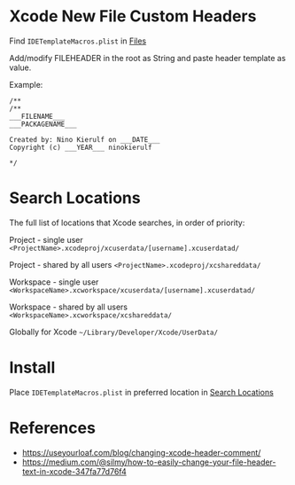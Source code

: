 # Xcode New File Custom Headers


Find `IDETemplateMacros.plist` in [Files](zFiles/IDETemplateMacros.plist)

Add/modify FILEHEADER in the root as String
and paste header template as value. 

Example:

```
/**
/**
___FILENAME___
___PACKAGENAME___

Created by: Nino Kierulf on ___DATE___
Copyright (c) ___YEAR___ ninokierulf

*/
```


# Search Locations

The full list of locations that Xcode searches, in order of priority:

Project - single user
`<ProjectName>.xcodeproj/xcuserdata/[username].xcuserdatad/`

Project - shared by all users
`<ProjectName>.xcodeproj/xcshareddata/`

Workspace - single user
`<WorkspaceName>.xcworkspace/xcuserdata/[username].xcuserdatad/`

Workspace - shared by all users
`<WorkspaceName>.xcworkspace/xcshareddata/`

Globally for Xcode
`~/Library/Developer/Xcode/UserData/`

# Install

Place `IDETemplateMacros.plist` in preferred location in [Search Locations](#search-locations)


# References
- https://useyourloaf.com/blog/changing-xcode-header-comment/
- https://medium.com/@silmy/how-to-easily-change-your-file-header-text-in-xcode-347fa77d76f4
